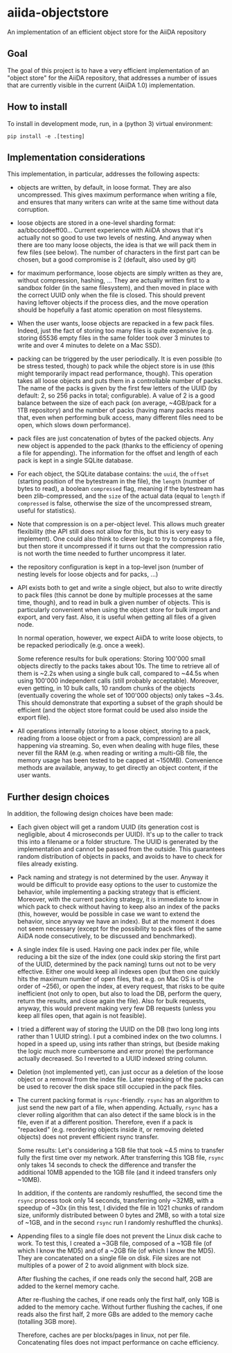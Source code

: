 # aiida-objectstore

An implementation of an efficient object store for the AiiDA repository

## Goal

The goal of this project is to have a very efficient implementation of an "object store" 
for the AiiDA repository, that addresses a number of issues that are currently visible
in the current (AiiDA 1.0) implementation.

## How to install

To install in development mode, run, in a (python 3) virtual environment:
```
pip install -e .[testing]
```

## Implementation considerations

This implementation, in particular, addresses the following aspects:

- objects are written, by default, in loose format. They are also uncompressed.
  This gives maximum performance when writing a file, and ensures that many writers
  can write at the same time without data corruption.

- loose objects are stored in a one-level sharding format: aa/bbccddeeff00...
  Current experience with AiiDA shows that it's actually not so good to use two
  levels of nesting. 
  And anyway when there are too many loose objects, the idea
  is that we will pack them in few files (see below).
  The number of characters in the first part can be chosen, but a good compromise is
  2 (default, also used by git)

- for maximum performance, loose objects are simply written as they are,
  without compression, hashing, ...
  They are actually written first to a sandbox folder (in the same filesystem),
  and then moved in place with the correct UUID only when the file is closed.
  This should prevent having leftover objects if the process dies, and
  the move operation should be hopefully a fast atomic operation on most filesystems.

- When the user wants, loose objects are repacked in a few pack files. Indeed,
  just the fact of storing too many files is quite expensive
  (e.g. storing 65536 empty files in the same folder took over 3 minutes to write
  and over 4 minutes to delete on a Mac SSD).

- packing can be triggered by the user periodically. 
  It is even possible (to be stress tested, though) to pack while the object store
  is in use (this might temporarily impact read performance, though).
  This operation takes all loose objects and puts them in a controllable number
  of packs. The name of the packs is given by the first few letters of the UUID
  (by default: 2, so 256 packs in total; configurable). A value of 2 is a good balance
  between the size of each pack (on average, ~4GB/pack for a 1TB repository) and 
  the number of packs (having many packs means that, even when performing bulk access,
  many different files need to be open, which slows down performance).

- pack files are just concatenation of bytes of the packed objects. Any new object
  is appended to the pack (thanks to the efficiency of opening a file for appending).
  The information for the offset and length of each pack is kept in a single SQLite
  database.

- For each object, the SQLite database contains: the `uuid`, the `offset` (starting
  position of the bytestream in the file), the `length` (number of bytes to read),
  a boolean `compressed` flag, meaning if the bytestream has been zlib-compressed,
  and the `size` of the actual data (equal to `length` if `compressed` is false,
  otherwise the size of the uncompressed stream, useful for statistics).

- Note that compression is on a per-object level. This allows much greater flexibility
  (the API still does not allow for this, but this is very easy to implement).
  One could also think to clever logic to try to compress a file, but then store it 
  uncompressed if it turns out that the compression ratio is not worth the time
  needed to further uncompress it later.

- the repository configuration is kept in a top-level json (number of nesting levels
  for loose objects and for packs, ...)

- API exists both to get and write a single object, but also to write directly
  to pack files (this cannot be done by multiple processes at the same time, though), 
  and to read in bulk a given number of objects.
  This is particularly convenient when using the object store for bulk import and 
  export, and very fast. Also, it is useful when getting all files of a given node.

  In normal operation, however, we expect AiiDA to write loose objects, to be repacked
  periodically (e.g. once a week).

  Some reference results for bulk operations:
  Storing 100'000 small objects directly to the packs takes about 10s.
  The time to retrieve all of them is ~2.2s when using a single bulk call,
  compared to ~44.5s when using 100'000 independent calls (still probably acceptable).
  Moreover, even getting, in 10 bulk calls, 10 random chunks of the objects (eventually
  covering the whole set of 100'000 objects) only takes ~3.4s. This should demonstrate
  that exporting a subset of the graph should be efficient (and the object store format
  could be used also inside the export file).


- All operations internally (storing to a loose object, storing to a pack, reading 
  from a loose object or from a pack, compression) are all happening via streaming.
  So, even when dealing with huge files, these never fill the RAM (e.g. when reading 
  or writing a multi-GB file, the memory usage has been tested to be capped at ~150MB).
  Convenience methods are available, anyway, to get directly an object content, if
  the user wants.

## Further design choices

In addition, the following design choices have been made:

- Each given object will get a random UUID (its generation cost is negligible, about
  4 microseconds per UUID). 
  It's up to the caller to track this into a filename or a folder structure.
  The UUID is generated by the implementation and cannot be passed from the outside.
  This guarantees random distribution of objects in packs, and avoids to have to 
  check for files already existing.

- Pack naming and strategy is not determined by the user. Anyway it would be difficult
  to provide easy options to the user to customize the behavior, while implementing
  a packing strategy that is efficient. Moreover, with the current packing strategy,
  it is immediate to know in which pack to check without having to keep also an index
  of the packs (this, however, would be possible in case we want to extend the behavior,
  since anyway we have an index). But at the moment it does not seem necessary (except
  for the possibility to pack files of the same AiiDA node consecutively, to be discussed
  and benchmarked).

- A single index file is used. Having one pack index per file, while reducing a bit
  the size of the index (one could skip storing the first part of the UUID, determined
  by the pack naming) turns out not to be very effective. Either one would keep all
  indexes open (but then one quickly hits the maximum number of open files, that e.g.
  on Mac OS is of the order of ~256), or open the index, at every request, that risks to
  be quite inefficient (not only to open, but also to load the DB, perform the query,
  return the results, and close again the file). Also for bulk requests, anyway, this
  would prevent making very few DB requests (unless you keep all files open, that
  again is not feasible).

- I tried a different way of storing the UUID on the DB (two long long ints rather than
  1 UUID string). I put a combined index on the two columns.
  I hoped in a speed up, using ints rather than strings, but (beside making the logic
  much more cumbersome and error prone) the performance actually decreased.
  So I reverted to a UUID indexed string column.

- Deletion (not implemented yet), can just occur as a deletion of the loose object or
  a removal from the index file. Later repacking of the packs can be used to recover
  the disk space still occupied in the pack files.

- The current packing format is `rsync`-friendly. `rsync` has an algorithm to just
  send the new part of a file, when appending. Actually, `rsync` has a clever rolling
  algorithm that can also detect if the same block is in the file, even if at a
  different position. Therefore, even if a pack is "repacked" (e.g. reordering
  objects inside it, or removing deleted objects) does not prevent efficient
  rsync transfer.

  Some results: Let's considering a 1GB file that took ~4.5 mins to transfer fully
  the first time  over my network.
  After transferring this 1GB file, `rsync` only takes 14 seconds 
  to check the difference and transfer the additional 10MB appended to the 1GB file
  (and it indeed transfers only ~10MB).

  In addition,  if the contents are randomly reshuffled, the second time the `rsync`
  process took only 14 seconds, transferring only ~32MB, with a speedup of ~30x
  (in this test, I divided the file in 1021 chunks of random size, uniformly
  distributed between 0 bytes and 2MB, so with a total size of ~1GB, and in the 
  second `rsync` run I randomly reshuffled the chunks).

- Appending files to a single file does not prevent the Linux disk cache to work.
  To test this, I created a ~3GB file, composed of a ~1GB file (of which I know the MD5)
  and of a ~2GB file (of which I know the MD5).
  They are concatenated on a single file on disk. 
  File sizes are not multiples of a power of 2 to avoid alignment with block size.

  After flushing the caches, if one reads only the second half, 2GB are added to the 
  kernel memory cache.

  After re-flushing the caches, if one reads only the first half, only 1GB is added
  to the memory cache.
  Without further flushing the caches, if one reads also the first half,
  2 more GBs are added to the memory cache (totalling 3GB more).

  Therefore, caches are per blocks/pages in linux, not per file. 
  Concatenating files does not impact performance on cache efficiency.



